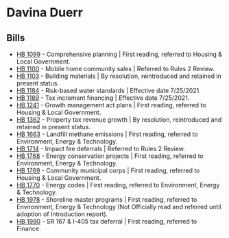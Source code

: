 # Davina Duerr
## Bills
* [HB 1099](/bill/2021-22/hb/1099/) - Comprehensive planning | First reading, referred to Housing & Local Government.
* [HB 1100](/bill/2021-22/hb/1100/) - Mobile home community sales | Referred to Rules 2 Review.
* [HB 1103](/bill/2021-22/hb/1103/) - Building materials | By resolution, reintroduced and retained in present status.
* [HB 1184](/bill/2021-22/hb/1184/) - Risk-based water standards | Effective date 7/25/2021.
* [HB 1189](/bill/2021-22/hb/1189/) - Tax increment financing | Effective date 7/25/2021.
* [HB 1241](/bill/2021-22/hb/1241/) - Growth management act plans | First reading, referred to Housing & Local Government.
* [HB 1362](/bill/2021-22/hb/1362/) - Property tax revenue growth | By resolution, reintroduced and retained in present status.
* [HB 1663](/bill/2021-22/hb/1663/) - Landfill methane emissions | First reading, referred to Environment, Energy & Technology.
* [HB 1714](/bill/2021-22/hb/1714/) - Impact fee deferrals | Referred to Rules 2 Review.
* [HB 1768](/bill/2021-22/hb/1768/) - Energy conservation projects | First reading, referred to Environment, Energy & Technology.
* [HB 1769](/bill/2021-22/hb/1769/) - Community municipal corps | First reading, referred to Housing & Local Government.
* [HB 1770](/bill/2021-22/hb/1770/) - Energy codes | First reading, referred to Environment, Energy & Technology.
* [HB 1978](/bill/2021-22/hb/1978/) - Shoreline master programs | First reading, referred to Environment, Energy & Technology (Not Officially read and referred until adoption of Introduction report).
* [HB 1990](/bill/2021-22/hb/1990/) - SR 167 & I-405 tax deferral | First reading, referred to Finance.
